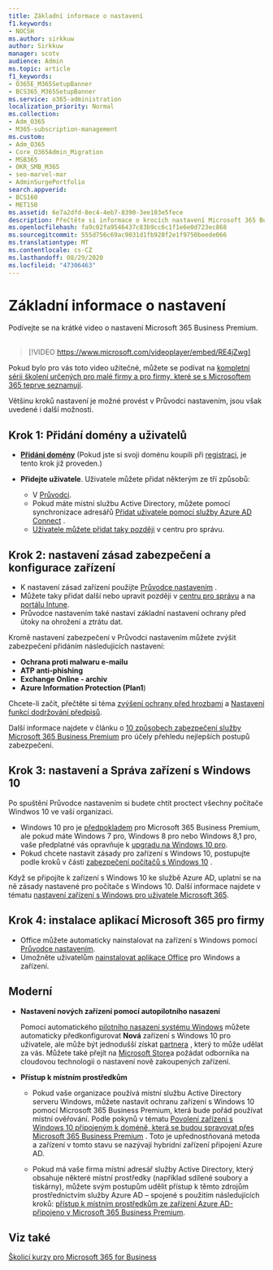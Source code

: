 ```yaml
---
title: Základní informace o nastavení
f1.keywords:
- NOCSH
ms.author: sirkkuw
author: Sirkkuw
manager: scotv
audience: Admin
ms.topic: article
f1_keywords:
- O365E_M365SetupBanner
- BCS365_M365SetupBanner
ms.service: o365-administration
localization_priority: Normal
ms.collection:
- Adm_O365
- M365-subscription-management
ms.custom:
- Adm_O365
- Core_O365Admin_Migration
- MSB365
- OKR_SMB_M365
- seo-marvel-mar
- AdminSurgePortfolio
search.appverid:
- BCS160
- MET150
ms.assetid: 6e7a2dfd-8ec4-4eb7-8390-3ee103e5fece
description: Přečtěte si informace o krocích nastavení Microsoft 365 Business Premium, o přihlašování, přidání domény a uživatelů, o nastavení zásad zabezpečení a dalších.
ms.openlocfilehash: fa9c02fa9546437c83b9cc6c1f1e6e0d723ec868
ms.sourcegitcommit: 555d756c69ac9031d1fb928f2e1f9750beede066
ms.translationtype: MT
ms.contentlocale: cs-CZ
ms.lasthandoff: 08/29/2020
ms.locfileid: "47306463"
---
```

# <a name="overview-of-setup"></a>Základní informace o nastavení

Podívejte se na krátké video o nastavení Microsoft 365 Business Premium.<br><br>

> [!VIDEO https://www.microsoft.com/videoplayer/embed/RE4jZwg] 

Pokud bylo pro vás toto video užitečné, můžete se podívat na [kompletní sérii školení určených pro malé firmy a pro firmy, které se s Microsoftem 365 teprve seznamují](https://support.microsoft.com/office/6ab4bbcd-79cf-4000-a0bd-d42ce4d12816).

Většinu kroků nastavení je možné provést v Průvodci nastavením, jsou však uvedené i další možnosti.

## <a name="step-1-add-your-domain-and-users"></a>Krok 1: Přidání domény a uživatelů

   - **[Přidání domény](set-up.md#add-your-domain-to-personalize-sign-in)** (Pokud jste si svoji doménu koupili při [registraci](sign-up.md), je tento krok již proveden.)

   - **Přidejte uživatele**. Uživatele můžete přidat některým ze tří způsobů:
        - V [Průvodci](set-up.md#add-users-in-the-wizard).
        - Pokud máte místní službu Active Directory, můžete pomocí synchronizace adresářů [Přidat uživatele pomocí služby Azure AD Connect](https://docs.microsoft.com/microsoft-365/enterprise/set-up-directory-synchronization) .
        - [Uživatele můžete přidat taky později](add-users-m365b.md) v centru pro správu.
## <a name="step-2-set-up-security-policies-and-configure-devices"></a>Krok 2: nastavení zásad zabezpečení a konfigurace zařízení 

  - K nastavení zásad zařízení použijte [Průvodce nastavením](set-up.md#protect-your-organization) . 
  - Můžete taky přidat další nebo upravit později v [centru pro správu](view-policies-and-devices.md) a na [portálu Intune](https://docs.microsoft.com/intune/tutorial-walkthrough-intune-portal).
  - Průvodce nastavením také nastaví základní nastavení ochrany před útoky na ohrožení a ztrátu dat.
  
  Kromě nastavení zabezpečení v Průvodci nastavením můžete zvýšit zabezpečení přidáním následujících nastavení:

- **Ochrana proti malwaru e-mailu**
- **ATP anti-phishing**
- **Exchange Online - archiv**
- **Azure Information Protection (Plan1**)

Chcete-li začít, přečtěte si téma [zvýšení ochrany před hrozbami](increase-threat-protection.md) a [Nastavení funkcí dodržování předpisů](set-up-compliance.md).

Další informace najdete v článku o [10 způsobech zabezpečení služby Microsoft 365 Business Premium](https://docs.microsoft.com/office365/admin/security-and-compliance/secure-your-business-data) pro účely přehledu nejlepších postupů zabezpečení.

## <a name="step-3-set-up-and-manage-windows-10-devices"></a>Krok 3: nastavení a Správa zařízení s Windows 10

Po spuštění Průvodce nastavením si budete chtít proctect všechny počítače Windwos 10 ve vaší organizaci.
  
- Windows 10 pro je [předpokladem](pre-requisites-for-data-protection.md) pro Microsoft 365 Business Premium, ale pokud máte Windows 7 pro, Windows 8 pro nebo Windows 8,1 pro, vaše předplatné vás opravňuje k [upgradu na Windows 10 pro](https://docs.microsoft.com/microsoft-365/business/upgrade-to-windows-pro-creators-update).
- Pokud chcete nastavit zásady pro zařízení s Windows 10, postupujte podle kroků v části [zabezpečení počítačů s Windows 10](secure-win-10-pcs.md) .

Když se připojíte k zařízení s Windows 10 ke službě Azure AD, uplatní se na ně zásady nastavené pro počítače s Windows 10. Další informace najdete v tématu [nastavení zařízení s Windows pro uživatele Microsoft 365](set-up-windows-devices.md).

## <a name="step-4-install-microsoft-365-apps-for-business"></a>Krok 4: instalace aplikací Microsoft 365 pro firmy
- Office můžete automaticky nainstalovat na zařízení s Windows pomocí [Průvodce nastavením](set-up.md#deploy-office-365-client-apps).
- Umožněte uživatelům [nainstalovat aplikace Office](https://docs.microsoft.com/office365/admin/setup/install-applications) pro Windows a zařízení.
     
## <a name="advanced"></a>Moderní
- **Nastavení nových zařízení pomocí autopilotního nasazení**
            
     Pomocí automatického [pilotního nasazení systému Windows](add-autopilot-devices-and-profile.md) můžete automaticky předkonfigurovat **Nová** zařízení s Windows 10 pro uživatele, ale může být jednodušší získat [partnera](https://www.microsoft.com/solution-providers/search) , který to může udělat za vás. Můžete také přejít na [Microsoft Store](https://go.microsoft.com/fwlink/?linkid=874598)a požádat odborníka na cloudovou technologii o nastavení nově zakoupených zařízení.

- **Přístup k místním prostředkům**

     - Pokud vaše organizace používá místní službu Active Directory serveru Windows, můžete nastavit ochranu zařízení s Windows 10 pomocí Microsoft 365 Business Premium, která bude pořád používat místní ověřování. Podle pokynů v tématu [Povolení zařízení s Windows 10 připojeným k doméně, která se budou spravovat přes Microsoft 365 Business Premium](manage-windows-devices.md) . Toto je upřednostňovaná metoda a zařízení v tomto stavu se nazývají hybridní zařízení připojení Azure AD.

    - Pokud má vaše firma místní adresář služby Active Directory, který obsahuje některé místní prostředky (například sdílené soubory a tiskárny), můžete svým postupům udělit přístup k těmto zdrojům prostřednictvím služby Azure AD – spojené s použitím následujících kroků: [přístup k místním prostředkům ze zařízení Azure AD-připojeno v Microsoft 365 Business Premium](access-resources.md).

## <a name="see-also"></a>Viz také

[Školicí kurzy pro Microsoft 365 for Business](https://support.microsoft.com/office/6ab4bbcd-79cf-4000-a0bd-d42ce4d12816)

